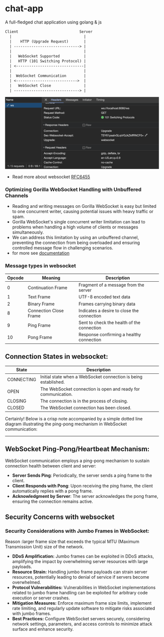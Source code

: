 # chat-app

A full-fledged chat application using golang &amp; js

```
Client                            Server
  |                                 |
  |    HTTP (Upgrade Request)       |
  | ------------------------------> |
  |                                 |
  |   WebSocket Supported           |
  |   HTTP (101 Switching Protocol) |
  | <-------------------------------|
  |                                 |
  |  WebSocket Communication        |
  | <---------------------------->  |
  |   WebSocket Close               |
  | ------------------------------> |

```

![websockt_connection](/assets/websocket-coonection.png)

- Read more about websocket [RFC6455](https://datatracker.ietf.org/doc/html/rfc6455)

### Optimizing Gorilla WebSocket Handling with Unbuffered Channels

- Reading and writing messages on Gorilla WebSocket is easy but limited to one concurrent writer, causing potential issues with heavy traffic or spam.
- Gorilla WebSocket's single concurrent writer limitation can lead to problems when handling a high volume of clients or messages simultaneously.
- We can address this limitation by using an unbuffered channel, preventing the connection from being overloaded and ensuring controlled message flow in challenging scenarios.
- for more see [documentation](https://github.com/gorilla/websocket/blob/main/examples/chat/client.go#L47)

### Message types in websocket

| Opcode | Meaning                | Description                                |
| ------ | ---------------------- | ------------------------------------------ |
| 0      | Continuation Frame     | Fragment of a message from the server      |
| 1      | Text Frame             | UTF-8 encoded text data                    |
| 2      | Binary Frame           | Frames carrying binary data                |
| 8      | Connection Close Frame | Indicates a desire to close the connection |
| 9      | Ping Frame             | Sent to check the health of the connection |
| 10     | Pong Frame             | Response confirming a healthy connection   |

## Connection States in websocket:

| State      | Description                                                     |
| ---------- | --------------------------------------------------------------- |
| CONNECTING | Initial state when a WebSocket connection is being established. |
| OPEN       | The WebSocket connection is open and ready for communication.   |
| CLOSING    | The connection is in the process of closing.                    |
| CLOSED     | The WebSocket connection has been closed.                       |

Certainly! Below is a crisp note accompanied by a simple dotted line diagram illustrating the ping-pong mechanism in WebSocket communication:

---

## WebSocket Ping-Pong/Heartbeat Mechanism:

WebSocket communication employs a ping-pong mechanism to sustain connection health between client and server:

- **Server Sends Ping**: Periodically, the server sends a ping frame to the client.
- **Client Responds with Pong**: Upon receiving the ping frame, the client automatically replies with a pong frame.
- **Acknowledgment by Server**: The server acknowledges the pong frame, ensuring the connection remains active.

## Security Concerns with websocket

### Security Considerations with Jumbo Frames in WebSocket:

Reason :larger frame size that exceeds the typical MTU (Maximum Transmission Unit) size of the network.

- **DDoS Amplification:** Jumbo frames can be exploited in DDoS attacks, amplifying the impact by overwhelming server resources with large payloads.
- **Resource Strain:** Handling jumbo frame payloads can strain server resources, potentially leading to denial of service if servers become overwhelmed.
- **Protocol Vulnerabilities:** Vulnerabilities in WebSocket implementations related to jumbo frame handling can be exploited for arbitrary code execution or server crashes.
- **Mitigation Measures:** Enforce maximum frame size limits, implement rate limiting, and regularly update software to mitigate risks associated with jumbo frames.
- **Best Practices:** Configure WebSocket servers securely, considering network settings, parameters, and access controls to minimize attack surface and enhance security.
